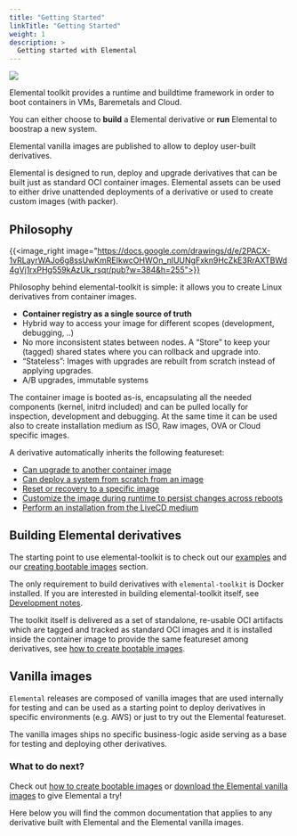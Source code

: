 ```yaml
---
title: "Getting Started"
linkTitle: "Getting Started"
weight: 1
description: >
  Getting started with Elemental
---
```


![](https://docs.google.com/drawings/d/e/2PACX-1vRSuocC4_2rHeJAWW2vqinw_EZeZxTzJFo5ZwnJaL_sdKab_R_OsCTLT_LFh1_L5fUcA_2i9FIe-k69/pub?w=1223&h=691)


Elemental toolkit provides a runtime and buildtime framework in order to boot containers in VMs, Baremetals and Cloud.

You can either choose to **build** a Elemental derivative or **run** Elemental to boostrap a new system.

Elemental vanilla images are published to allow to deploy user-built derivatives. 

Elemental is designed to run, deploy and upgrade derivatives that can be built just as standard OCI container images. Elemental assets can be used to either drive unattended deployments of a derivative or used to create custom images (with packer).

## Philosophy

{{<image_right image="https://docs.google.com/drawings/d/e/2PACX-1vRLayrWAJo6g8ssUwKmREIkwcOHWOn_nlUUNgFxkn9HcZkE3RrAXTBWd4gVj1rxPHg559kAzUk_rsqr/pub?w=384&h=255">}}

Philosophy behind elemental-toolkit is simple: it allows you to create Linux derivatives from container images.

- **Container registry as a single source of truth**
- Hybrid way to access your image for different scopes (development, debugging, ..)
- No more inconsistent states between nodes. A “Store” to keep your (tagged) shared states where you can rollback and upgrade into.
- “Stateless”: Images with upgrades are rebuilt from scratch instead of applying upgrades. 
- A/B upgrades, immutable systems

The container image is booted as-is, encapsulating all the needed components (kernel, initrd included) and can be pulled locally for inspection, development and debugging. At the same time it can be used also to create installation medium as ISO, Raw images, OVA or Cloud specific images.

A derivative automatically inherits the following featureset:
- [Can upgrade to another container image](./upgrading)
- [Can deploy a system from scratch from an image](./deploy)
- [Reset or recovery to a specific image](./recovery)
- [Customize the image during runtime to persist changes across reboots](../customizing/runtime_persistent_changes)
- [Perform an installation from the LiveCD medium](./booting)

## Building Elemental derivatives

The starting point to use elemental-toolkit is to check out our [examples](https://github.com/rancher/elemental-toolkit/tree/main/examples) and our [creating bootable images](../creating-derivatives/creating_bootable_images) section.

The only requirement to build derivatives with `elemental-toolkit` is Docker installed. If you are interested in building elemental-toolkit itself, see [Development notes](../development).

The toolkit itself is delivered as a set of standalone, re-usable OCI artifacts which are tagged and tracked as standard OCI images and it is installed inside the container image to provide the same featureset among derivatives, see [how to create bootable images](../creating-derivatives/creating_bootable_images).

## Vanilla images

`Elemental` releases are composed of vanilla images that are used internally for testing and can be used as a starting point to deploy derivatives in specific environments (e.g. AWS) or just to try out the Elemental featureset. 

The vanilla images ships no specific business-logic aside serving as a base for testing and deploying other derivatives.

### What to do next?

Check out [how to create bootable images](../creating-derivatives/creating_bootable_images) or [download the Elemental vanilla images](../getting-started/download) to give Elemental a try!

Here below you will find the common documentation that applies to any derivative built with Elemental and the Elemental vanilla images.
